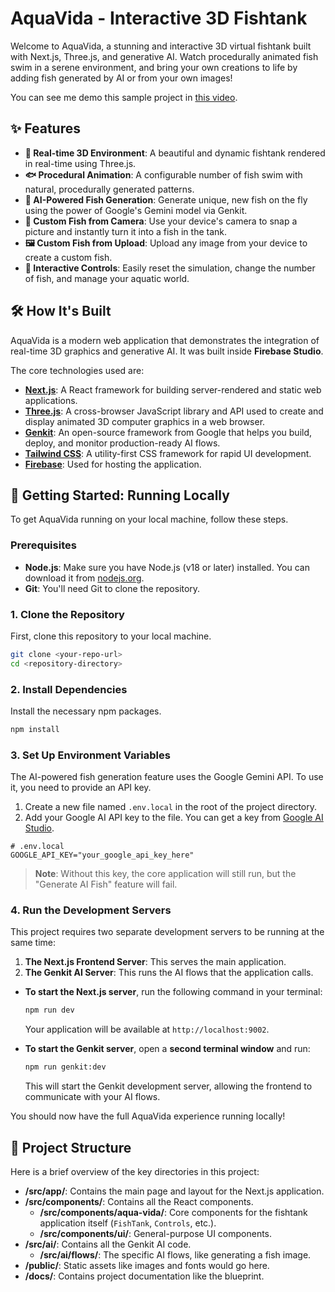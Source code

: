 # AquaVida - Interactive 3D Fishtank

Welcome to AquaVida, a stunning and interactive 3D virtual fishtank built with Next.js, Three.js, and generative AI. Watch procedurally animated fish swim in a serene environment, and bring your own creations to life by adding fish generated by AI or from your own images!

You can see me demo this sample project in [this video](https://github.com/LyalinDotCom/FishTankSimulator/raw/refs/heads/master/videos/FishTankOverview.mp4).

## ✨ Features

- **🐠 Real-time 3D Environment**: A beautiful and dynamic fishtank rendered in real-time using Three.js.
- **🐟 Procedural Animation**: A configurable number of fish swim with natural, procedurally generated patterns.
- **🤖 AI-Powered Fish Generation**: Generate unique, new fish on the fly using the power of Google's Gemini model via Genkit.
- **📸 Custom Fish from Camera**: Use your device's camera to snap a picture and instantly turn it into a fish in the tank.
- **🖼️ Custom Fish from Upload**: Upload any image from your device to create a custom fish.
- **🔄 Interactive Controls**: Easily reset the simulation, change the number of fish, and manage your aquatic world.

## 🛠️ How It's Built

AquaVida is a modern web application that demonstrates the integration of real-time 3D graphics and generative AI. It was built inside **Firebase Studio**.

The core technologies used are:

- **[Next.js](https://nextjs.org/)**: A React framework for building server-rendered and static web applications.
- **[Three.js](https://threejs.org/)**: A cross-browser JavaScript library and API used to create and display animated 3D computer graphics in a web browser.
- **[Genkit](https://firebase.google.com/docs/genkit)**: An open-source framework from Google that helps you build, deploy, and monitor production-ready AI flows.
- **[Tailwind CSS](https://tailwindcss.com/)**: A utility-first CSS framework for rapid UI development.
- **[Firebase](https://firebase.google.com/)**: Used for hosting the application.

## 🚀 Getting Started: Running Locally

To get AquaVida running on your local machine, follow these steps.

### Prerequisites

- **Node.js**: Make sure you have Node.js (v18 or later) installed. You can download it from [nodejs.org](https://nodejs.org/).
- **Git**: You'll need Git to clone the repository.

### 1. Clone the Repository

First, clone this repository to your local machine.

```bash
git clone <your-repo-url>
cd <repository-directory>
```

### 2. Install Dependencies

Install the necessary npm packages.

```bash
npm install
```

### 3. Set Up Environment Variables

The AI-powered fish generation feature uses the Google Gemini API. To use it, you need to provide an API key.

1.  Create a new file named `.env.local` in the root of the project directory.
2.  Add your Google AI API key to the file. You can get a key from [Google AI Studio](https://aistudio.google.com/).

```
# .env.local
GOOGLE_API_KEY="your_google_api_key_here"
```

> **Note**: Without this key, the core application will still run, but the "Generate AI Fish" feature will fail.

### 4. Run the Development Servers

This project requires two separate development servers to be running at the same time:

1.  **The Next.js Frontend Server**: This serves the main application.
2.  **The Genkit AI Server**: This runs the AI flows that the application calls.

-   **To start the Next.js server**, run the following command in your terminal:

    ```bash
    npm run dev
    ```

    Your application will be available at `http://localhost:9002`.

-   **To start the Genkit server**, open a **second terminal window** and run:

    ```bash
    npm run genkit:dev
    ```

    This will start the Genkit development server, allowing the frontend to communicate with your AI flows.

You should now have the full AquaVida experience running locally!

## 📂 Project Structure

Here is a brief overview of the key directories in this project:

-   **/src/app/**: Contains the main page and layout for the Next.js application.
-   **/src/components/**: Contains all the React components.
    -   **/src/components/aqua-vida/**: Core components for the fishtank application itself (`FishTank`, `Controls`, etc.).
    -   **/src/components/ui/**: General-purpose UI components.
-   **/src/ai/**: Contains all the Genkit AI code.
    -   **/src/ai/flows/**: The specific AI flows, like generating a fish image.
-   **/public/**: Static assets like images and fonts would go here.
-   **/docs/**: Contains project documentation like the blueprint.
